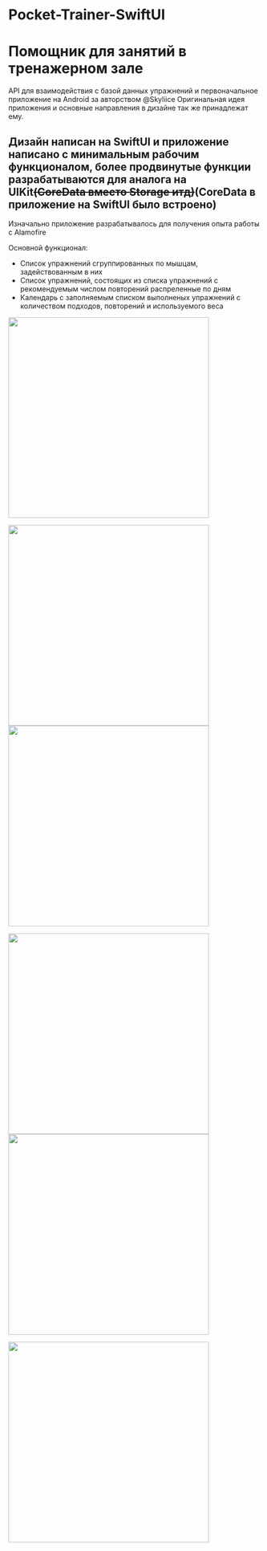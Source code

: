 # Pocket-Trainer-SwiftUI

# Помощник для занятий в тренажерном зале

API для взаимодействия с базой данных упражнений и первоначальное приложение на Android за авторством @Skyliice
Оригинальная идея приложения и основные направления в дизайне так же принадлежат ему.


## Дизайн написан на SwiftUI и приложение написано с минимальным рабочим функционалом, более продвинутые функции разрабатываются для аналога на UIKit~~(CoreData вместо Storage итд)~~(CoreData в приложение на SwiftUI было встроено)


Изначально приложение разрабатывалось для получения опыта работы с Alamofire


Основной функционал:
* Список упражнений сгруппированных по мышцам, задействованным в них
* Список упражнений, состоящих из списка упражнений с рекомендуемым числом повторений распреленные по дням
* Календарь с заполняемым списком выполненых упражнений с количеством подходов, повторений и используемого веса



<img src="https://github.com/vladukhaDog/Pocket-Trainer-SwiftUI/blob/main/images/muscleList.PNG" width="400">

<img src="https://github.com/vladukhaDog/Pocket-Trainer-SwiftUI/blob/main/images/exerciseList.PNG" width="400"><img src="https://github.com/vladukhaDog/Pocket-Trainer-SwiftUI/blob/main/images/exercise.PNG" width="400">

<img src="https://github.com/vladukhaDog/Pocket-Trainer-SwiftUI/blob/main/images/programm.PNG" width="400"><img src="https://github.com/vladukhaDog/Pocket-Trainer-SwiftUI/blob/main/images/programmDetail.PNG" width="400">

<img src="https://github.com/vladukhaDog/Pocket-Trainer-SwiftUI/blob/main/images/calendar.PNG" width="400">




